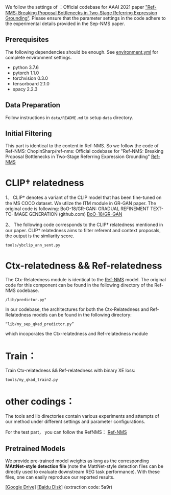 
We follow the settings of ：Official codebase for AAAI 2021 paper ["Ref-NMS: Breaking Proposal Bottlenecks in Two-Stage Referring Expression Grounding"](https://arxiv.org/abs/2009.01449). 
Please ensure that the parameter settings in the code adhere to the experimental details provided in the Sep-NMS paper.

## Prerequisites
The following dependencies should be enough. See [environment.yml](environment.yml) for complete environment settings.
- python 3.7.6
- pytorch 1.1.0
- torchvision 0.3.0
- tensorboard 2.1.0
- spacy 2.2.3

## Data Preparation
Follow instructions in `data/README.md` to setup `data` directory. 
## Initial Filtering
This part is identical to the content in Ref-NMS. So we follow the code of Ref-NMS: ChopinSharp/ref-nms: Official codebase for "Ref-NMS: Breaking Proposal Bottlenecks in Two-Stage Referring Expression Grounding" [Ref-NMS](https://github.com/ChopinSharp/ref-nms) 

# CLIP† relatedness 
1、 CLIP† denotes a variant of the CLIP model that has been fine-tuned on the MS COCO dataset. We utilze the ITM module in GR-GAN paper. The original code is following:  BoO-18/GR-GAN: GRADUAL REFINEMENT TEXT-TO-IMAGE GENERATION (github.com) [BoO-18/GR-GAN](https://github.com/BoO-18/GR-GAN)

2、 The following code corresponds to the  CLIP† relatedness mentioned in our paper. CLIP† relatedness aims to filter referent and context proposals, the output is the simliarity score. 
```
tools/ybclip_ann_sent.py
```

# Ctx-relatedness &&  Ref-relatedness
The Ctx-Relatedness module is identical to the  [Ref-NMS](https://github.com/ChopinSharp/ref-nms) model. The original code for this component can be found in the following directory of the Ref-NMS codebase.
```
/lib/predictor.py"
```

In our codebase, the architectures for both the Ctx-Relatedness and Ref-Relatedness models can be found in the following directory:
```
“lib/my_sep_qkad_predictor.py” 
```
which incoporates the  Ctx-relatedness and  Ref-relatedness module

# Train：
Train Ctx-relatedness &&  Ref-relatedness with binary XE loss:
```
tools/my_qkad_train2.py
```

# other codings：
The tools and lib directories contain various experiments and attempts of our method under different settings and parameter configurations.

For the test part， you can follow the RefNMS：
 [Ref-NMS](https://github.com/ChopinSharp/ref-nms) 

## Pretrained Models
We provide pre-trained model weights as long as the corresponding **MAttNet-style detection file** (note the MattNet-style detection files can be directly used to evaluate downstream REG task performance). With these files, one can easily reproduce our reported results.

[[Google Drive]](https://drive.google.com/drive/folders/1BPqWW0LrAEBFna7b-ORF2TcrY7K_DDvM?usp=sharing) [[Baidu Disk]](https://pan.baidu.com/s/1G4k7APKSUs-_5StXoYaNrA) (extraction code: 5a9r)

 
